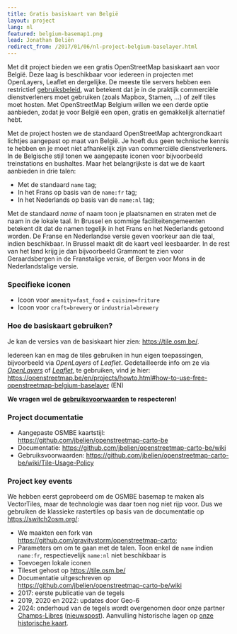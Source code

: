 ```yaml
---
title: Gratis basiskaart van België
layout: project
lang: nl
featured: belgium-basemap1.png
lead: Jonathan Beliën
redirect_from: /2017/01/06/nl-project-belgium-baselayer.html
---
```


Met dit project bieden we een gratis OpenStreetMap basiskaart aan voor België. Deze laag is beschikbaar voor iedereen in projecten met OpenLayers, Leaflet en dergelijke. De meeste tile servers hebben een restrictief [gebruiksbeleid](http://wiki.openstreetmap.org/wiki/Tile_usage_policy), wat betekent dat je in de praktijk commerciële dienstverleners moet gebruiken (zoals Mapbox, Stamen, ...) of zelf tiles moet hosten.
Met OpenStreetMap Belgium willen we een derde optie aanbieden, zodat je voor België een open, gratis en gemakkelijk alternatief hebt.

Met de project hosten we de standaard OpenStreetMap achtergrondkaart lichtjes aangepast op maat van België. Je hoeft dus geen technische kennis te hebben en je moet niet afhankelijk zijn van commerciële dienstverleners. In de Belgische stijl tonen we aangepaste iconen voor bijvoorbeeld treinstations en bushaltes. Maar het belangrijkste is dat we de kaart aanbieden in drie talen:

* Met de standaard `name` tag;
* In het Frans op basis van de `name:fr` tag;
* In het Nederlands op basis van de `name:nl` tag;

Met de standaard _name_ of naam toon je plaatsnamen en straten met de naam in de lokale taal. In Brussel en sommige faciliteitengemeenten betekent dit dat de namen tegelijk in het Frans en het Nederlands getoond worden. 
De Franse en Nederlandse versie geven voorkeur aan die taal, indien beschikbaar. In Brussel maakt dit de kaart veel leesbaarder. In de rest van het land krijg je dan bijvoorbeeld Grammont te zien voor Geraardsbergen in de Franstalige versie, of Bergen voor Mons in de Nederlandstalige versie.


### Specifieke iconen

- Icoon voor `amenity=fast_food` + `cuisine=friture`
- Icoon voor `craft=brewery` or `industrial=brewery`

### Hoe de basiskaart gebruiken?

Je kan de versies van de basiskaart hier zien: <https://tile.osm.be/>.

Iedereen kan en mag de tiles gebruiken in hun eigen toepassingen, bijvoorbeeld via *OpenLayers* of *Leaflet*.
Gedetailleerde info om ze via *[OpenLayers](https://openlayers.org/)* of *[Leaflet](http://leafletjs.com/)*, te gebruiken, vind je hier: <https://openstreetmap.be/en/projects/howto.html#how-to-use-free-openstreetmap-belgium-baselayer> (EN)

**We vragen wel de [gebruiksvoorwaarden](https://github.com/jbelien/openstreetmap-carto-be/wiki/Tile-Usage-Policy) te respecteren!**

### Project documentatie

- Aangepaste OSMBE kaartstijl: <https://github.com/jbelien/openstreetmap-carto-be>
- Documentatie: <https://github.com/jbelien/openstreetmap-carto-be/wiki>
- Gebruiksvoorwaarden: <https://github.com/jbelien/openstreetmap-carto-be/wiki/Tile-Usage-Policy>

### Project key events

We hebben eerst geprobeerd om de OSMBE basemap te maken als VectorTiles, maar de technologie was daar toen nog niet rijp voor. Dus we gebruiken de klassieke rastertiles op basis van de documentatie op <https://switch2osm.org/>:

- We maakten een fork van <https://github.com/gravitystorm/openstreetmap-carto>;
- Parameters om om te gaan met de talen. Toon enkel de `name` indien `name:fr`, respectievelijk `name:nl` niet beschikbaar is
- Toevoegen lokale iconen
- Tileset gehost op <https://tile.osm.be/>
- Documentatie uitgeschreven op <https://github.com/jbelien/openstreetmap-carto-be/wiki>
- 2017: eerste publicatie van de tegels
- 2019, 2020 en 2022: updates door Geo-6
- 2024: onderhoud van de tegels wordt overgenomen door onze partner [Champs-Libres](https://champs-libres.coop) ([nieuwspost](https://openstreetmap.be/nl/2024/04/25/tiles-updated.html)). Aanvulling historische lagen op [onze historische kaart](https://play.osm.be/historischekaart.html#17/50.73016/4.23513/OSMBelgiumArchiveMarch2019-OSMroads).